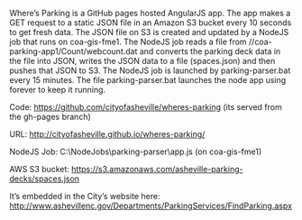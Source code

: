 Where’s Parking is a GitHub pages hosted AngularJS app. The app makes a GET request to a static JSON file in an Amazon S3 bucket every 10 seconds to get fresh data. The JSON file on S3 is created and updated by a NodeJS job that runs on coa-gis-fme1. The NodeJS job reads a file from //coa-parking-app1/Count/webcount.dat and converts the parking deck data in the file into JSON, writes the JSON data to a file (spaces.json) and then pushes that JSON to S3. The NodeJS job is launched by parking-parser.bat every 15 minutes. The file parking-parser.bat launches the node app using forever to keep it running.  

Code: https://github.com/cityofasheville/wheres-parking (its served from the gh-pages branch)

URL: http://cityofasheville.github.io/wheres-parking/

NodeJS Job: C:\NodeJobs\parking-parser\app.js (on coa-gis-fme1)

AWS S3 bucket: https://s3.amazonaws.com/asheville-parking-decks/spaces.json

It’s embedded in the City’s website here: http://www.ashevillenc.gov/Departments/ParkingServices/FindParking.aspx